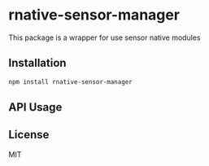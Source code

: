 # rnative-sensor-manager

This package is a wrapper for use sensor native modules

## Installation

```sh
npm install rnative-sensor-manager
```

## API Usage

## License

MIT
